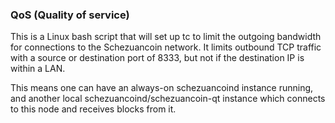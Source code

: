 ### QoS (Quality of service) ###

This is a Linux bash script that will set up tc to limit the outgoing bandwidth for connections to the Schezuancoin network. It limits outbound TCP traffic with a source or destination port of 8333, but not if the destination IP is within a LAN.

This means one can have an always-on schezuancoind instance running, and another local schezuancoind/schezuancoin-qt instance which connects to this node and receives blocks from it.
